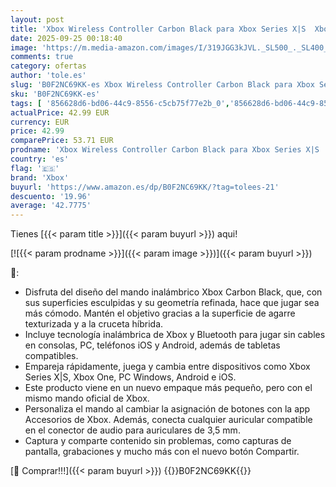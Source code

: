 ```yaml
---
layout: post
title: 'Xbox Wireless Controller Carbon Black para Xbox Series X|S  Xbox One  Windows 10/11  iOS y Android'
date: 2025-09-25 00:18:40
image: 'https://m.media-amazon.com/images/I/319JGG3kJVL._SL500_._SL400_.jpg'
comments: true
category: ofertas
author: 'tole.es'
slug: 'B0F2NC69KK-es Xbox Wireless Controller Carbon Black para Xbox Series X|S...'
sku: 'B0F2NC69KK-es'
tags: [ '856628d6-bd06-44c9-8556-c5cb75f77e2b_0','856628d6-bd06-44c9-8556-c5cb75f77e2b_5701','Arborist Merchandising Root','CML-Gaming','Hardware y juegos para Xbox Series X y S','Self Service','Sistemas heredados','Sistemas heredados de Xbox','Special Features Stores','Video Game Controllers','Videojuegos','Xbox: Juegos, consolas y accesorios','xbox','🇪🇸', ]
actualPrice: 42.99 EUR
currency: EUR
price: 42.99
comparePrice: 53.71 EUR
prodname: 'Xbox Wireless Controller Carbon Black para Xbox Series X|S  Xbox One  Windows 10/11  iOS y Android'
country: 'es'
flag: '🇪🇸'
brand: 'Xbox'
buyurl: 'https://www.amazon.es/dp/B0F2NC69KK/?tag=tolees-21'
descuento: '19.96'
average: '42.7775'
---
```


Tienes [{{< param title >}}]({{< param buyurl >}}) aqui!

[![{{< param prodname >}}]({{< param image >}})]({{< param buyurl >}})

🔎:

- Disfruta del diseño del mando inalámbrico Xbox Carbon Black, que, con sus superficies esculpidas y su geometría refinada, hace que jugar sea más cómodo. Mantén el objetivo gracias a la superficie de agarre texturizada y a la cruceta híbrida.
- Incluye tecnología inalámbrica de Xbox y Bluetooth para jugar sin cables en consolas, PC, teléfonos iOS y Android, además de tabletas compatibles.
- Empareja rápidamente, juega y cambia entre dispositivos como Xbox Series X|S, Xbox One, PC Windows, Android e iOS.
- Este producto viene en un nuevo empaque más pequeño, pero con el mismo mando oficial de Xbox.
- Personaliza el mando al cambiar la asignación de botones con la app Accesorios de Xbox. Además, conecta cualquier auricular compatible en el conector de audio para auriculares de 3,5 mm.
- Captura y comparte contenido sin problemas, como capturas de pantalla, grabaciones y mucho más con el nuevo botón Compartir.

[🛒 Comprar!!!]({{< param buyurl >}})
{{<world>}}B0F2NC69KK{{</world>}}

